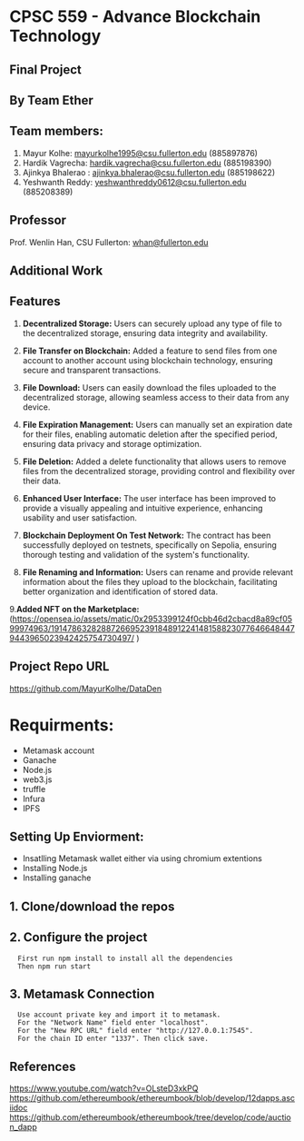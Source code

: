 # CPSC 559 - Advance Blockchain Technology

## Final Project

## By Team Ether

## Team members:

1. Mayur Kolhe: mayurkolhe1995@csu.fullerton.edu (885897876)
2. Hardik Vagrecha: hardik.vagrecha@csu.fullerton.edu (885198390)
3. Ajinkya Bhalerao : ajinkya.bhalerao@csu.fullerton.edu (885198622)
4. Yeshwanth Reddy: yeshwanthreddy0612@csu.fullerton.edu (885208389)


## Professor

Prof. Wenlin Han, CSU Fullerton: whan@fullerton.edu


## Additional Work
## Features

1. **Decentralized Storage:** Users can securely upload any type of file to the decentralized storage, ensuring data integrity and availability.

2. **File Transfer on Blockchain:** Added a feature to send files from one account to another account using blockchain technology, ensuring secure and transparent transactions.

3. **File Download:** Users can easily download the files uploaded to the decentralized storage, allowing seamless access to their data from any device.

4. **File Expiration Management:** Users can manually set an expiration date for their files, enabling automatic deletion after the specified period, ensuring data privacy and storage optimization.

5. **File Deletion:** Added a delete functionality that allows users to remove files from the decentralized storage, providing control and flexibility over their data.

6. **Enhanced User Interface:** The user interface has been improved to provide a visually appealing and intuitive experience, enhancing usability and user satisfaction.

7. **Blockchain Deployment On Test Network:** The contract has been successfully deployed on testnets, specifically on Sepolia, ensuring thorough testing and validation of the system's functionality.

8. **File Renaming and Information:** Users can rename and provide relevant information about the files they upload to the blockchain, facilitating better organization and identification of stored data.

9.**Added NFT on the Marketplace:** (https://opensea.io/assets/matic/0x2953399124f0cbb46d2cbacd8a89cf0599974963/19147863282887266952391848912241481588230776466484479443965023942425754730497/ )

## Project Repo URL
https://github.com/MayurKolhe/DataDen


# Requirments:
- Metamask account
- Ganache 
- Node.js 
- web3.js
- truffle
- Infura
- IPFS

## Setting Up Enviorment:
- Insatlling Metamask wallet either via using chromium extentions
- Installing Node.js
- Installing ganache

## 1. Clone/download the repos 

## 2. Configure the project
      First run npm install to install all the dependencies
      Then npm run start 

## 3. Metamask Connection
      Use account private key and import it to metamask.
      For the "Network Name" field enter "localhost".
      For the "New RPC URL" field enter "http://127.0.0.1:7545".
      For the chain ID enter "1337". Then click save.

## References
https://www.youtube.com/watch?v=OLsteD3xkPQ
https://github.com/ethereumbook/ethereumbook/blob/develop/12dapps.asciidoc
https://github.com/ethereumbook/ethereumbook/tree/develop/code/auction_dapp